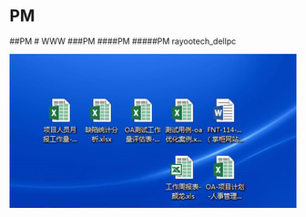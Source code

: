 # PM
##PM   # WWW
###PM
####PM
#####PM
rayootech_dellpc


![上传图片](https://github.com/yanlong6908718/PM/blob/master/%E5%9B%BE%E7%89%87%E6%96%87%E4%BB%B6%E5%A4%B9/picture222.png?raw=true)
